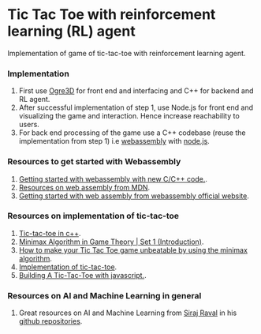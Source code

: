 # Tic Tac Toe with reinforcement learning (RL) agent
Implementation of game of tic-tac-toe with reinforcement learning agent.

### Implementation
1. First use [Ogre3D](https://www.ogre3d.org/) for front end and interfacing and C++ for backend and RL agent.
2. After successful implementation of step 1, use Node.js for front end and visualizing the game and interaction. Hence increase reachability to users.
3. For back end processing of the game use a C++ codebase (reuse the implementation from step 1) i.e [webassembly](https://webassembly.org/) with [node.js](https://www.npmjs.com/package/webassembly).

### Resources to get started with Webassembly
1. [Getting started with webassembly with new C/C++ code.](https://developer.mozilla.org/en-US/docs/WebAssembly/C_to_wasm).
2. [Resources on web assembly from MDN](https://developer.mozilla.org/en-US/docs/WebAssembly).
3. [Getting started with web assembly from webassembly official website](https://webassembly.org/getting-started/developers-guide/).

### Resources on implementation of tic-tac-toe
1. [Tic-tac-toe in c++](http://www.cplusplus.com/forum/beginner/55728/).
2. [Minimax Algorithm in Game Theory | Set 1 (Introduction)](http://www.geeksforgeeks.org/minimax-algorithm-in-game-theory-set-1-introduction/).
3. [How to make your Tic Tac Toe game unbeatable by using the minimax algorithm](https://medium.freecodecamp.org/how-to-make-your-tic-tac-toe-game-unbeatable-by-using-the-minimax-algorithm-9d690bad4b37).
4. [Implementation of tic-tac-toe](http://www.geeksforgeeks.org/implementation-of-tic-tac-toe-game/).
5. [Building A Tic-Tac-Toe with javascript.](https://mostafa-samir.github.io/Tic-Tac-Toe-AI/).

### Resources on AI and Machine Learning in general
1. Great resources on AI and Machine Learning from [Siraj Raval](http://www.youtube.com/c/sirajraval) in his [github repositories](https://github.com/llSourcell?tab=repositories).

